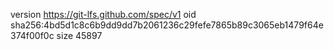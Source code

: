 version https://git-lfs.github.com/spec/v1
oid sha256:4bd5d1c8c6b9dd9dd7b2061236c29fefe7865b89c3065eb1479f64e374f00f0c
size 45897
